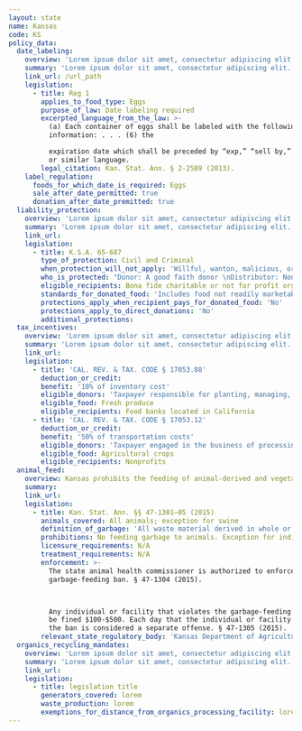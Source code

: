 ```yaml
---
layout: state
name: Kansas
code: KS
policy_data:
  date_labeling:
    overview: 'Lorem ipsum dolor sit amet, consectetur adipiscing elit. Curabitur tellus mi, consequat at laoreet eget, vestibulum nec dolor. Vivamus volutpat quam ac quam bibendum rutrum.'
    summary: 'Lorem ipsum dolor sit amet, consectetur adipiscing elit. Curabitur tellus mi, consequat at laoreet eget, vestibulum nec dolor. Vivamus volutpat quam ac quam bibendum rutrum.'
    link_url: /url_path
    legislation:
      - title: Reg 1
        applies_to_food_type: Eggs
        purpose_of_law: Date labeling required
        excerpted_language_from_the_law: >-
          (a) Each container of eggs shall be labeled with the following
          information: . . . (6) the

          expiration date which shall be preceded by “exp,” “sell by,” “use by”
          or similar language.
        legal_citation: Kan. Stat. Ann. § 2-2509 (2013).
    label_regulation:
      foods_for_which_date_is_required: Eggs
      sale_after_date_permitted: true
      donation_after_date_premitted: true
  liability_protection:
    overview: 'Lorem ipsum dolor sit amet, consectetur adipiscing elit. Curabitur tellus mi, consequat at laoreet eget, vestibulum nec dolor. Vivamus volutpat quam ac quam bibendum rutrum.'
    summary: 'Lorem ipsum dolor sit amet, consectetur adipiscing elit. Curabitur tellus mi, consequat at laoreet eget, vestibulum nec dolor. Vivamus volutpat quam ac quam bibendum rutrum.'
    link_url:
    legislation:
      - title: K.S.A. 65-687
        type_of_protection: Civil and Criminal
        when_protection_will_not_apply: 'Willful, wanton, malicious, or intentional misconduct'
        who_is_protected: "Donor: A good faith donor \nDistributor: Nonprofit/charitable organization"
        eligible_recipients: Bona fide charitable or not for profit organization
        standards_for_donated_food: 'Includes food not readily marketable due to appearance, freshness, grade, or surplus; and must comply with K.S.A. 65-655'
        protections_apply_when_recipient_pays_for_donated_food: 'No'
        protections_apply_to_direct_donations: 'No'
        additional_protections:
  tax_incentives:
    overview: 'Lorem ipsum dolor sit amet, consectetur adipiscing elit. Curabitur tellus mi, consequat at laoreet eget, vestibulum nec dolor. Vivamus volutpat quam ac quam bibendum rutrum.'
    summary: 'Lorem ipsum dolor sit amet, consectetur adipiscing elit. Curabitur tellus mi, consequat at laoreet eget, vestibulum nec dolor. Vivamus volutpat quam ac quam bibendum rutrum.'
    link_url:
    legislation:
      - title: 'CAL. REV. & TAX. CODE § 17053.88'
        deduction_or_credit:
        benefit: '10% of inventory cost'
        eligible_donors: 'Taxpayer responsible for planting, managing, and harvesting crops'
        eligible_food: Fresh produce
        eligible_recipients: Food banks located in California
      - title: 'CAL. REV. & TAX. CODE § 17053.12'
        deduction_or_credit:
        benefit: '50% of transportation costs'
        eligible_donors: 'Taxpayer engaged in the business of processing, distributing, or selling agricultural products'
        eligible_food: Agricultural crops
        eligible_recipients: Nonprofits
  animal_feed:
    overview: Kansas prohibits the feeding of animal-derived and vegetable waste to animals. Food waste that consists of only pasteurized dairy products may be fed to animals. Individuals may feed household garbage to their own swine.
    summary:
    link_url:
    legislation:
      - title: Kan. Stat. Ann. §§ 47-1301–05 (2015)
        animals_covered: All animals; exception for swine
        definition_of_garbage: 'All waste material derived in whole or in part from the meat of any animal, including fish and poultry, other waste animal material, and other refuse of any character whatsoever that has been associated with any such material, resulting from the handling, preparation, cooking or consumption of food. Garbage does not include pasteurized dairy products. § 47-1301 (2015).'
        prohibitions: No feeding garbage to animals. Exception for individuals feeding household garbage to swine. § 47-1302 (2015).
        licensure_requirements: N/A
        treatment_requirements: N/A
        enforcement: >-
          The state animal health commissioner is authorized to enforce the
          garbage-feeding ban. § 47-1304 (2015).



          Any individual or facility that violates the garbage-feeding ban will
          be fined $100-$500. Each day that the individual or facility violates
          the ban is considered a separate offense. § 47-1305 (2015).
        relevant_state_regulatory_body: 'Kansas Department of Agriculture, Division of Animal Health (§ 47-1304 (2015)), <a href="https://agriculture.ks.gov/divisions-programs/division-of-animal-health">https://agriculture.ks.gov/divisions-programs/division-of-animal-health</a>.'
  organics_recycling_mandates:
    overview: 'Lorem ipsum dolor sit amet, consectetur adipiscing elit. Curabitur tellus mi, consequat at laoreet eget, vestibulum nec dolor. Vivamus volutpat quam ac quam bibendum rutrum.'
    summary: 'Lorem ipsum dolor sit amet, consectetur adipiscing elit. Curabitur tellus mi, consequat at laoreet eget, vestibulum nec dolor. Vivamus volutpat quam ac quam bibendum rutrum.'
    link_url:
    legislation:
      - title: legislation title
        generators_covered: lorem
        waste_production: lorem
        exemptions_for_distance_from_organics_processing_facility: lorem
---
```

